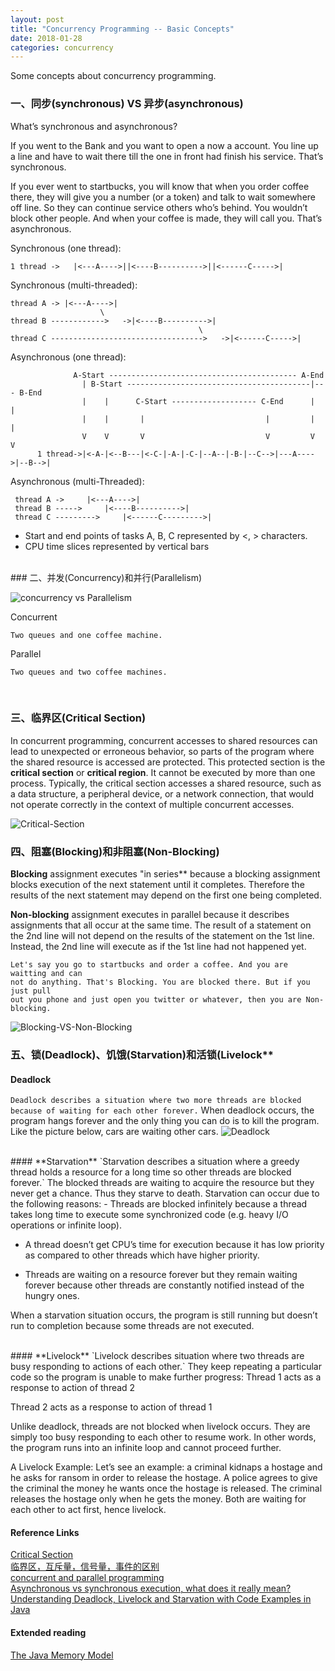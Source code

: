 ```yaml
---
layout: post
title: "Concurrency Programming -- Basic Concepts"
date: 2018-01-28
categories: concurrency
---
```


Some concepts about concurrency programming.

### 一、同步(synchronous) VS 异步(asynchronous)
What’s synchronous and asynchronous?

If you went to the Bank and you want to open a now a account.
You line up a line and have to wait there till the one in front had finish his service.
That’s synchronous.

If you ever went to startbucks, you will know that when you order coffee there, they will give you a number (or a token) and talk to wait somewhere off line. So they can continue service others who’s behind. You wouldn’t block other people. And when your coffee is made, they will call you.
That’s asynchronous.

Synchronous (one thread):  

    1 thread ->   |<---A---->||<----B---------->||<------C----->|

Synchronous (multi-threaded):

    thread A -> |<---A---->|   
                        \  
    thread B ------------>   ->|<----B---------->|   
                                              \   
    thread C ---------------------------------->   ->|<------C----->| 

Asynchronous (one thread):

                  A-Start ------------------------------------------ A-End   
                    | B-Start -----------------------------------------|--- B-End   
                    |    |      C-Start ------------------- C-End      |      |   
                    |    |       |                           |         |      |
                    V    V       V                           V         V      V  
          1 thread->|<-A-|<--B---|<-C-|-A-|-C-|--A--|-B-|--C-->|---A---->|--B-->| 

Asynchronous (multi-Threaded):
    
     thread A ->     |<---A---->|
     thread B ----->     |<----B---------->| 
     thread C --------->     |<------C--------->|
 
 * Start and end points of tasks A, B, C represented by <, > characters.
 * CPU time slices represented by vertical bars

<br>
### 二、并发(Concurrency)和并行(Parallelism)

![concurrency vs Parallelism]({{"/assets/Concurrency-vs-Parallelism.png"}})

Concurrent  

    Two queues and one coffee machine.

Parallel

    Two queues and two coffee machines.

   
<br>

### 三、临界区(Critical Section)

In concurrent programming, concurrent accesses to shared resources can lead to unexpected or erroneous behavior, so parts of the program where the shared resource is accessed are protected. This protected section is the **critical section** or **critical region**. It cannot be executed by more than one process. Typically, the critical section accesses a shared resource, such as a data structure, a peripheral device, or a network connection, that would not operate correctly in the context of multiple concurrent accesses.


![Critical-Section]({{"/assets/Critical-Section.jpg"}})

### 四、阻塞(Blocking)和非阻塞(Non-Blocking)

**Blocking** assignment executes "in series** because a blocking assignment blocks execution of the next statement until it completes. Therefore the results of the next statement may depend on the first one being completed.

**Non-blocking** assignment executes in parallel because it describes assignments that all occur at the same time. The result of a statement on the 2nd line will not depend on the results of the statement on the 1st line. Instead, the 2nd line will execute as if the 1st line had not happened yet.

    Let's say you go to startbucks and order a coffee. And you are waitting and can
    not do anything. That's Blocking. You are blocked there. But if you just pull 
    out you phone and just open you twitter or whatever, then you are Non-blocking.

![Blocking-VS-Non-Blocking]({{"/assets/Blocking-VS-Non-Blocking.png"}})

### 五、锁(Deadlock)、饥饿(Starvation)和活锁(Livelock**

#### **Deadlock**  
`Deadlock describes a situation where two more threads are blocked because of waiting for each other forever.` When deadlock occurs, the program hangs forever and the only thing you can do is to kill the program.  
Like the picture below, cars are waiting other cars.
![Deadlock]({{"/assets/deadlock.jpg"}})

<br>
#### **Starvation**
`Starvation describes a situation where a greedy thread holds a resource for a long time so other threads are blocked forever.` The blocked threads are waiting to acquire the resource but they never get a chance. Thus they starve to death.
Starvation can occur due to the following reasons:
- Threads are blocked infinitely because a thread takes long time to execute some synchronized code (e.g. heavy I/O operations or infinite loop).

- A thread doesn’t get CPU’s time for execution because it has low priority as compared to other threads which have higher priority.

- Threads are waiting on a resource forever but they remain waiting forever because other threads are constantly notified instead of the hungry ones.

When a starvation situation occurs, the program is still running but doesn’t run to completion because some threads are not executed.

<br>
#### **Livelock**
`Livelock describes situation where two threads are busy responding to actions of each other.` They keep repeating a particular code so the program is unable to make further progress:
Thread 1 acts as a response to action of thread 2

Thread 2 acts as a response to action of thread 1

Unlike deadlock, threads are not blocked when livelock occurs. They are simply too busy responding to each other to resume work. In other words, the program runs into an infinite loop and cannot proceed further.
 
A Livelock Example:
Let’s see an example: a criminal kidnaps a hostage and he asks for ransom in order to release the hostage. A police agrees to give the criminal the money he wants once the hostage is released. The criminal releases the hostage only when he gets the money. Both are waiting for each other to act first, hence livelock.

#### **Reference Links**  
[Critical Section](https://en.wikipedia.org/wiki/Critical_section)  
[临界区，互斥量，信号量，事件的区别](http://blog.csdn.net/bao_qibiao/article/details/4516196)  
[concurrent and parallel programming](https://joearms.github.io/published/2013-04-05-concurrent-and-parallel-programming.html)  
[Asynchronous vs synchronous execution, what does it really mean?](https://stackoverflow.com/questions/748175/asynchronous-vs-synchronous-execution-what-does-it-really-mean)  
[Understanding Deadlock, Livelock and Starvation with Code Examples in Java](http://www.codejava.net/java-core/concurrency/understanding-deadlock-livelock-and-starvation-with-code-examples-in-java)

#### **Extended reading**  
[The Java Memory Model](http://www.cs.umd.edu/~pugh/java/memoryModel/)
